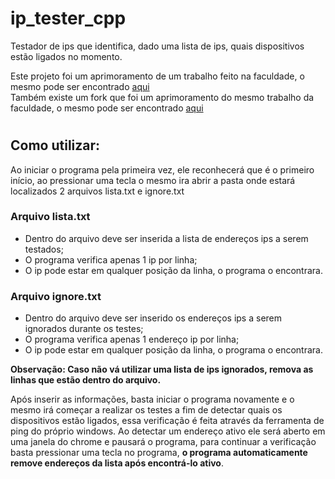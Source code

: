 # ip_tester_cpp
Testador de ips que identifica, dado uma lista de ips, quais dispositivos estão ligados no momento.

Este projeto foi um aprimoramento de um trabalho feito na faculdade, o mesmo pode ser encontrado [aqui](https://github.com/mtdecarvalho/TrabalhoLFT)  
Também existe um fork que foi um aprimoramento do mesmo trabalho da faculdade, o mesmo pode ser encontrado [aqui](https://github.com/senhorbento/ip_tester)
#
## Como utilizar:

Ao iniciar o programa pela primeira vez, ele reconhecerá que é o primeiro início, ao pressionar uma tecla o mesmo ira abrir a pasta onde estará localizados 2 arquivos lista.txt e ignore.txt

### Arquivo lista.txt

- Dentro do arquivo deve ser inserida a lista de endereços ips a serem testados;  
- O programa verifica apenas 1 ip por linha;  
- O ip pode estar em qualquer posição da linha, o programa o encontrara.  

### Arquivo ignore.txt

- Dentro do arquivo deve ser inserido os endereços ips a serem ignorados durante os testes;  
- O programa verifica apenas 1 endereço ip por linha;  
- O ip pode estar em qualquer posição da linha, o programa o encontrara.   

**Observação: Caso não vá utilizar uma lista de ips ignorados, remova as linhas que estão dentro do arquivo.** 

Após inserir as informações, basta iniciar o programa novamente e o mesmo irá começar a realizar os testes a fim de detectar quais os dispositivos estão ligados, essa verificação é feita através da ferramenta de ping do próprio windows. Ao detectar um endereço ativo ele será aberto em uma janela do chrome e pausará o programa, para continuar a verificação basta pressionar uma tecla no programa, **o programa automaticamente remove endereços da lista após encontrá-lo ativo**.
